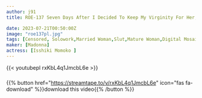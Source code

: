 ```yaml
---
author: j91
title: ROE-137 Seven Days After I Decided To Keep My Virginity For Her, I Had Sex With My Aunt. Momoko Isshiki

date: 2023-07-21T00:50:00Z
image: "roe137pl.jpg"
tags: [Censored, Solowork,Married Woman,Slut,Mature Woman,Digital Mosaic,Virgin Man,Aunt	]
maker: [Madonna]
actress: [Isshiki Momoko ]
---
```



{{< youtubepl rxKbL4q1JmcbL6e >}}
###

{{% button href="https://streamtape.to/v/rxKbL4q1JmcbL6e" icon="fas fa-download" %}}download this video{{% /button %}}

